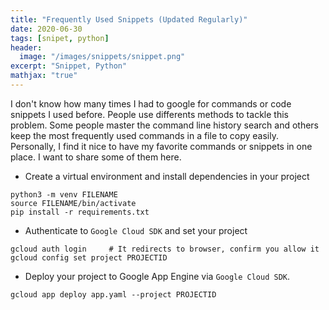 ```yaml
---
title: "Frequently Used Snippets (Updated Regularly)"
date: 2020-06-30
tags: [snipet, python]
header:
  image: "/images/snippets/snippet.png"
excerpt: "Snippet, Python"
mathjax: "true"
---
```




I don't know how many times I had to google for commands or code snippets I used before. People use differents methods to tackle this problem. Some people master the command line history search and others keep the most frequently used commands in a file to copy easily. Personally, I find it nice to have my favorite commands or snippets in one place. I want to share some of them here. 

- Create a virtual environment and install dependencies in your project
```shell
python3 -m venv FILENAME
source FILENAME/bin/activate
pip install -r requirements.txt
```

- Authenticate to `Google Cloud SDK` and set your project
```shell
gcloud auth login     # It redirects to browser, confirm you allow it
gcloud config set project PROJECTID
```

- Deploy your project to Google App Engine via `Google Cloud SDK`. 
```shell
gcloud app deploy app.yaml --project PROJECTID 
```
